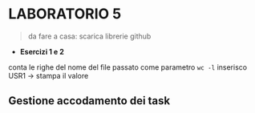 # LABORATORIO 5
> da fare a casa: scarica librerie github 

- **Esercizi 1 e 2**

conta le righe del nome del file passato come parametro ```wc -l```
inserisco USR1 -> stampa il valore

## Gestione accodamento dei task